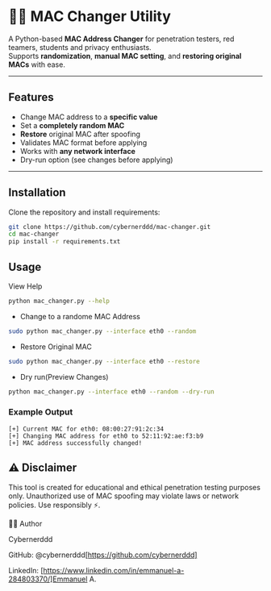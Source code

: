 # 🕵️‍♂️ MAC Changer Utility

A Python-based **MAC Address Changer** for penetration testers, red teamers, students and privacy enthusiasts.  
Supports **randomization**, **manual MAC setting**, and **restoring original MACs** with ease.  

---

##  Features

-  Change MAC address to a **specific value**
-  Set a **completely random MAC**
-  **Restore** original MAC after spoofing
-  Validates MAC format before applying
-  Works with **any network interface**
-  Dry-run option (see changes before applying)

---

##  Installation

Clone the repository and install requirements:

```bash
git clone https://github.com/cybernerddd/mac-changer.git
cd mac-changer
pip install -r requirements.txt
```
## Usage
View Help
```bash
python mac_changer.py --help
```
- Change to a randome MAC Address
```bash
sudo python mac_changer.py --interface eth0 --random
```
- Restore Original MAC
```bash
sudo python mac_changer.py --interface eth0 --restore
```
- Dry run(Preview Changes)
```bash
python mac_changer.py --interface eth0 --random --dry-run
```

### Example Output
```less
[+] Current MAC for eth0: 08:00:27:91:2c:34
[+] Changing MAC address for eth0 to 52:11:92:ae:f3:b9
[+] MAC address successfully changed!
```
## ⚠️ Disclaimer

This tool is created for educational and ethical penetration testing purposes only.
Unauthorized use of MAC spoofing may violate laws or network policies.
Use responsibly ⚡.

👨‍💻 Author

Cybernerddd

GitHub: @cybernerddd[https://github.com/cybernerddd]

LinkedIn: [https://www.linkedin.com/in/emmanuel-a-284803370/]Emmanuel A.
